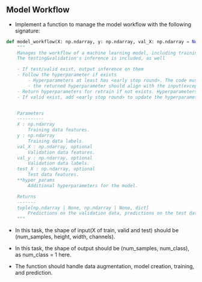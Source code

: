 ## Model Workflow

- Implement a function to manage the model workflow with the following signature:

```python
def model_workflow(X: np.ndarray, y: np.ndarray, val_X: np.ndarray = None, val_y: np.ndarray = None, test_X: np.ndarray = None, **hyper_params) -> tuple[np.ndarray | None, np.ndarray | None, dict]:
    """
    Manages the workflow of a machine learning model, including training, validation
    The testing&validation's inference is included, as well

    - If test/valid exist, output inference on them
    - Follow the hyperparameter if exists
        - Hyperparameters at least has <early stop round>. The code must check if it is given and use it.
        - the returned hyperparameter should align with the input(except the newly generated early stop)
    - Return hyperparameters for retrain if not exists. Hyperparameters should have <early stop round>
    - If valid exist, add <early stop round> to update the hyperparameter


    Parameters
    ----------
    X : np.ndarray
        Training data features.
    y : np.ndarray
        Training data labels.
    val_X : np.ndarray, optional
        Validation data features.
    val_y : np.ndarray, optional
        Validation data labels.
    test_X : np.ndarray, optional
        Test data features.
    **hyper_params
        Additional hyperparameters for the model.

    Returns
    -------
    tuple[np.ndarray | None, np.ndarray | None, dict]
        Predictions on the validation data, predictions on the test data
    """
```
- In this task, the shape of input(X of train, valid and test) should be (num_samples, height, width, channels).

- In this task, the shape of output should be (num_samples, num_class), as num_class = 1 here.

- The function should handle data augmentation, model creation, training, and prediction.

